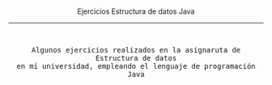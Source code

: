 <p align="center">
<br/
<samp>
    Ejercicios Estructura de datos Java
    <hr/>
</samp>
</p>
<br/>
<p align="center">
<samp>
   Algunos ejercicios realizados en la asignaruta de Estructura de datos
   <br/> en mí universidad, empleando el lenguaje de programación Java
</samp>
</p>

